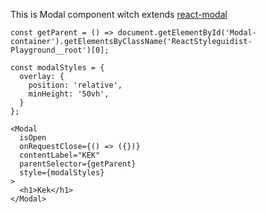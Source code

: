 This is Modal component witch extends [react-modal](https://github.com/reactjs/react-modal)

```
const getParent = () => document.getElementById('Modal-container').getElementsByClassName('ReactStyleguidist-Playground__root')[0];

const modalStyles = {
  overlay: {
    position: 'relative',
    minHeight: '50vh',
  }
};

<Modal 
  isOpen
  onRequestClose={() => ({})} 
  contentLabel="KEK"
  parentSelector={getParent}
  style={modalStyles}
>
  <h1>Kek</h1>
</Modal>
```
